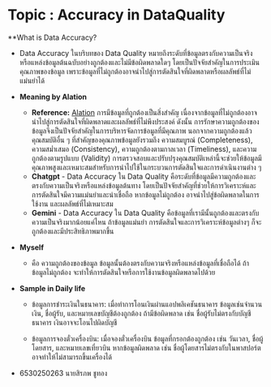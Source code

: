 # Topic : Accuracy in DataQuality

**What is Data Accuracy?
- Data Accuracy ในบริบทของ Data Quality หมายถึงระดับที่ข้อมูลตรงกับความเป็นจริงหรือแหล่งข้อมูลต้นฉบับอย่างถูกต้องและไม่มีข้อผิดพลาดใดๆ โดยเป็นปัจจัยสำคัญในการประเมินคุณภาพของข้อมูล เพราะข้อมูลที่ไม่ถูกต้องอาจนำไปสู่การตัดสินใจที่ผิดพลาดหรือผลลัพธ์ที่ไม่แม่นยำได้
- **Meaning by Alation**
  - **Reference:** [Alation]([https://www.secureideas.com/blog/2020/08/encoding-cissp-domain-3.html](https://www.alation.com/blog/what-is-data-quality-why-is-it-important/?utm_source=chatgpt.com))
    การมีข้อมูลที่ถูกต้องเป็นสิ่งสำคัญ เนื่องจากข้อมูลที่ไม่ถูกต้องอาจนำไปสู่การตัดสินใจที่ผิดพลาดและผลลัพธ์ที่ไม่พึงประสงค์
    ดังนั้น การรักษาความถูกต้องของข้อมูลจึงเป็นปัจจัยสำคัญในการบริหารจัดการข้อมูลที่มีคุณภาพ
    นอกจากความถูกต้องแล้ว คุณสมบัติอื่น ๆ ที่สำคัญของคุณภาพข้อมูลยังรวมถึง ความสมบูรณ์ (Completeness), ความสม่ำเสมอ (Consistency), ความถูกต้องตามกาลเวลา (Timeliness), และความถูกต้องตามรูปแบบ (Validity) 
    การตรวจสอบและปรับปรุงคุณสมบัติเหล่านี้จะช่วยให้ข้อมูลมีคุณภาพสูงและเหมาะสมสำหรับการนำไปใช้ในกระบวนการตัดสินใจและการดำเนินงานต่าง ๆ
  - **Chatgpt** - Data Accuracy ใน Data Quality คือระดับที่ข้อมูลมีความถูกต้องและตรงกับความเป็นจริงหรือแหล่งข้อมูลต้นทาง โดยเป็นปัจจัยสำคัญที่ช่วยให้การวิเคราะห์และการตัดสินใจมีความแม่นยำและน่าเชื่อถือ หากข้อมูลไม่ถูกต้อง อาจนำไปสู่ข้อผิดพลาดในการใช้งาน     และผลลัพธ์ที่ไม่เหมาะสม
  - **Gemini** - Data Accuracy ใน Data Quality คือข้อมูลที่เรามีนั้นถูกต้องและตรงกับความเป็นจริงมากน้อยแค่ไหน ถ้าข้อมูลแม่นยำ การตัดสินใจและการวิเคราะห์ข้อมูลต่างๆ ก็จะถูกต้องและมีประสิทธิภาพมากขึ้น

- **Myself**
  -  คือ ความถูกต้องของข้อมูล ข้อมูลนั้นต้องตรงกับความจริงหรือแหล่งข้อมูลที่เชื่อถือได้ ถ้าข้อมูลไม่ถูกต้อง จะทำให้การตัดสินใจหรือการใช้งานข้อมูลผิดพลาดไปด้วย
- **Sample in Daily life**
  - ข้อมูลการชำระเงินในธนาคาร:
    เมื่อทำการโอนเงินผ่านแอปพลิเคชันธนาคาร ข้อมูลเช่นจำนวนเงิน, ชื่อผู้รับ, และหมายเลขบัญชีต้องถูกต้อง ถ้ามีข้อผิดพลาด เช่น ชื่อผู้รับไม่ตรงกับบัญชีธนาคาร เงินอาจจะโอนไปผิดบัญชี

  - ข้อมูลการจองตั๋วเครื่องบิน:
    เมื่อจองตั๋วเครื่องบิน ข้อมูลที่กรอกต้องถูกต้อง เช่น วันเวลา, ชื่อผู้โดยสาร, และหมายเลขเที่ยวบิน หากข้อมูลผิดพลาด เช่น ชื่อผู้โดยสารไม่ตรงกับในพาสปอร์ต อาจทำให้ไม่สามารถขึ้นเครื่องได้

- 6530250263 นายสิรภพ ชูทอง


 

